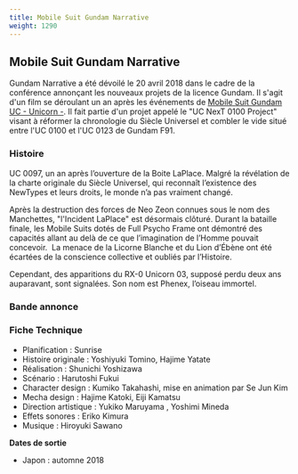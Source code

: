 ```yaml
---
title: Mobile Suit Gundam Narrative
weight: 1290
---
```


Mobile Suit Gundam Narrative
----------------------------


Gundam Narrative a été dévoilé le 20 avril 2018 dans le cadre de la conférence annonçant les nouveaux projets de la licence Gundam. Il s'agit d'un film se déroulant un an après les événements de [Mobile Suit Gundam UC - Unicorn -](uc/gundam-unicorn/mobile-suit-gundam-uc-unicorn-.html). Il fait partie d'un projet appelé le "UC NexT 0100 Project" visant à réformer la chronologie du Siècle Universel et combler le vide situé entre l'UC 0100 et l'UC 0123 de Gundam F91. 


### Histoire


UC 0097, un an après l’ouverture de la Boite LaPlace. Malgré la révélation de la charte originale du Siècle Universel, qui reconnaît l’existence des NewTypes et leurs droits, le monde n’a pas vraiment changé.


Après la destruction des forces de Neo Zeon connues sous le nom des Manchettes, "l'Incident LaPlace" est désormais clôturé. Durant la bataille finale, les Mobile Suits dotés de Full Psycho Frame ont démontré des capacités allant au delà de ce que l’imagination de l’Homme pouvait concevoir.  La menace de la Licorne Blanche et du Lion d’Ébène ont été écartées de la conscience collective et oubliés par l’Histoire.





Cependant, des apparitions du RX-0 Unicorn 03, supposé perdu deux ans auparavant, sont signalées. Son nom est Phenex, l’oiseau immortel.


### Bande annonce



### Fiche Technique


* Planification : Sunrise
* Histoire originale : Yoshiyuki Tomino, Hajime Yatate
* Réalisation : Shunichi Yoshizawa
* Scénario : Harutoshi Fukui
* Character design : Kumiko Takahashi, mise en animation par Se Jun Kim
* Mecha design : Hajime Katoki, Eiji Kamatsu
* Direction artistique : Yukiko Maruyama , Yoshimi Mineda
* Effets sonores : Eriko Kimura
* Musique : Hiroyuki Sawano


**Dates de sortie**


* Japon : automne 2018


 

